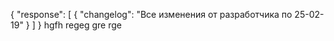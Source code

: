 {
  "response": [
    {
      "changelog": "Все изменения от разработчика по 25-02-19"
    }
  ]
  }
hgfh
regeg
gre
rge
